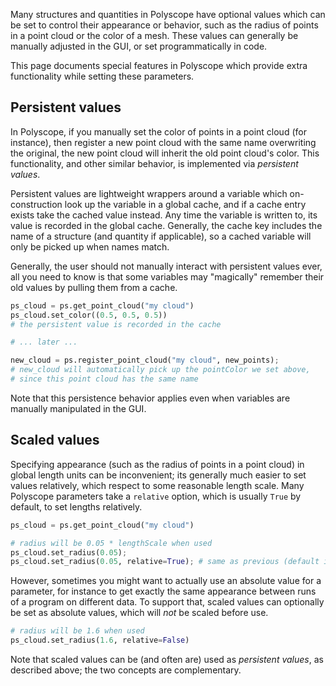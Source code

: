Many structures and quantities in Polyscope have optional values which can be set to control their appearance or behavior, such as the radius of points in a point cloud or the color of a mesh. These values can generally be manually adjusted in the GUI, or set programmatically in code.

This page documents special features in Polyscope which provide extra functionality while setting these parameters.


## Persistent values

In Polyscope, if you manually set the color of points in a point cloud (for instance), then register a new point cloud with the same name overwriting the original, the new point cloud will inherit the old point cloud's color. This functionality, and other similar behavior, is implemented via _persistent values_.

Persistent values are lightweight wrappers around a variable which on-construction look up the variable in a global cache, and if a cache entry exists take the cached value instead. Any time the variable is written to, its value is recorded in the global cache. Generally, the cache key includes the name of a structure (and quantity if applicable), so a cached variable will only be picked up when names match.

Generally, the user should not manually interact with persistent values ever, all you need to know is that some variables may "magically" remember their old values by pulling them from a cache.
```python
ps_cloud = ps.get_point_cloud("my cloud")
ps_cloud.set_color((0.5, 0.5, 0.5))
# the persistent value is recorded in the cache

# ... later ...

new_cloud = ps.register_point_cloud("my cloud", new_points);
# new_cloud will automatically pick up the pointColor we set above, 
# since this point cloud has the same name
```
Note that this persistence behavior applies even when variables are manually manipulated in the GUI.

## Scaled values

Specifying appearance (such as the radius of points in a point cloud) in global length units can be inconvenient; its generally much easier to set values relatively, which respect to some reasonable length scale.
Many Polyscope parameters take a `relative` option, which is usually `True` by default, to set lengths relatively.

```python
ps_cloud = ps.get_point_cloud("my cloud")

# radius will be 0.05 * lengthScale when used
ps_cloud.set_radius(0.05); 
ps_cloud.set_radius(0.05, relative=True); # same as previous (default is True)
```

However, sometimes you might want to actually use an absolute value for a parameter, for instance to get exactly the same appearance between runs of a program on different data. To support that, scaled values can optionally be set as absolute values, which will _not_ be scaled before use.

```python
# radius will be 1.6 when used
ps_cloud.set_radius(1.6, relative=False)
```

Note that scaled values can be (and often are) used as _persistent values_, as described above; the two concepts are complementary. 
